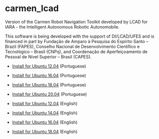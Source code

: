 # carmen_lcad
Version of the Carmen Robot Navigation Toolkit developed by LCAD for IARA - the Intelligent Autonomous Robotic Autonomobile.

This software is being developed with the support of DI/LCAD/UFES and is financed in part by Fundação de Amparo à Pesquisa do Espírito Santo – Brazil (FAPES), Conselho Nacional de Desenvolvimento Científico e Tecnológico – Brasil (CNPq), and Coordenação de Aperfeiçoamento de Pessoal de Nível Superior – Brasil (CAPES).

- [Install for Ubuntu 12.04](http://www.lcad.inf.ufes.br/wiki/index.php/Instala%C3%A7%C3%A3o_Carmen_para_Ubuntu_12.04.3) (Portuguese)
- [Install for Ubuntu 16.04](https://github.com/LCAD-UFES/carmen_lcad/wiki/Installing-Carmen-LCAD-on-Ubuntu-16.04-(Portuguese)) (Portuguese)
- [Install for Ubuntu 18.04](https://github.com/LCAD-UFES/carmen_lcad/wiki/Installing-Carmen-LCAD-on-Ubuntu-18.04-(Portuguese)) (Portuguese)
- [Install for Ubuntu 20.04](https://github.com/LCAD-UFES/carmen_lcad/wiki/Installing-Carmen-on-Ubuntu-20.04) (Portuguese)

- [Install for Ubuntu 12.04](https://github.com/LCAD-UFES/carmen_lcad/wiki/Installing-Carmen-LCAD-on-Ubuntu-12.04.3-(English)) (English)
- [Install for Ubuntu 14.04](doc/README_Installing_Carmen_LCAD_on_Ubuntu_14.04.md) (English)
- [Install for Ubuntu 16.04](https://github.com/LCAD-UFES/carmen_lcad/wiki/Installing-Carmen-LCAD-on-Ubuntu-16.04-(English)) (English)
- [Install for Ubuntu 18.04](https://github.com/LCAD-UFES/carmen_lcad/wiki/Installing-Carmen-LCAD-on-Ubuntu-18.04-(English)) (English)

